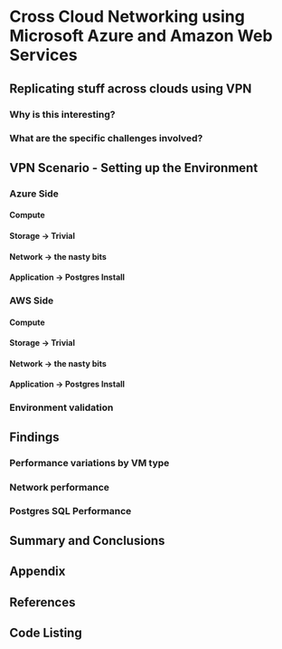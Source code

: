 <properties
   pageTitle="Cross Cloud Hybrid Networking using Azure and AWS"
   description="How to create a sample environment that demonstrates connectivity between environments that are deployed on Azure and AWS"
   services="service-name"
   documentationCenter="dev-center-name"
   authors="GitHub-alias-of-only-one-author"
   manager="manager-alias"
   editor=""/>

<tags
   ms.service="required"
   ms.devlang="may be required"
   ms.topic="article"
   ms.tgt_pltfrm="may be required"
   ms.workload="required"
   ms.date="mm/dd/yyyy"
   ms.author="Your MSFT alias or your full email address;semicolon separates two or more"/>

# Cross Cloud Networking using Microsoft Azure and Amazon Web Services

## Replicating stuff across clouds using VPN
### Why is this interesting?
### What are the specific challenges involved?
## VPN Scenario - Setting up the Environment
###  Azure Side
####    Compute
####    Storage -> Trivial
#### Network -> the nasty bits
#### Application -> Postgres Install
### AWS Side
#### Compute
#### Storage -> Trivial
#### Network -> the nasty bits
#### Application -> Postgres Install
### Environment validation
## Findings
### Performance variations by VM type
### Network performance
### Postgres SQL Performance
## Summary and Conclusions
## Appendix
## References
## Code Listing
